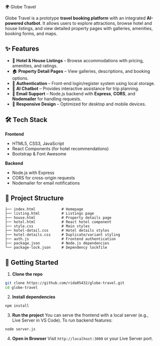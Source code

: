 🌍 Globe Travel

Globe Travel is a prototype **travel booking platform** with an integrated **AI-powered chatbot**. It allows users to explore attractions, browse hotel and house listings, and view detailed property pages with galleries, amenities, booking forms, and maps.

## ✨ Features

* 🏨 **Hotel & House Listings** – Browse accommodations with pricing, amenities, and ratings.
* 🏠 **Property Detail Pages** – View galleries, descriptions, and booking options.
* 🔑 **Authentication** – Front-end login/register system using local storage.
* 🤖 **AI Chatbot** – Provides interactive assistance for trip planning.
* 📧 **Email Support** – Node.js backend with **Express**, **CORS**, and **Nodemailer** for handling requests.
* 📱 **Responsive Design** – Optimized for desktop and mobile devices.

## 🛠️ Tech Stack

**Frontend**

* HTML5, CSS3, JavaScript
* React Components (for hotel recommendations)
* Bootstrap & Font Awesome

**Backend**

* Node.js with Express
* CORS for cross-origin requests
* Nodemailer for email notifications

## 📂 Project Structure

```
├── index.html            # Homepage  
├── listing.html          # Listings page  
├── house.html            # Property details page  
├── hotel.html            # React hotel component  
├── style.css             # Main styles  
├── hotel-detail.css      # Hotel details styles  
├── hotel-details.css     # Duplicate/variant styling  
├── auth.js               # Frontend authentication  
├── package.json          # Node.js dependencies  
└── package-lock.json     # Dependency lockfile  
```

## 🚀 Getting Started

1. **Clone the repo**

```bash
git clone https://github.com/rida05432/globe-travel.git
cd globe-travel
```

2. **Install dependencies**

```bash
npm install
```

3. **Run the project**
   You can serve the frontend with a local server (e.g., Live Server in VS Code).
   To run backend features:

```bash
node server.js
```

4. **Open in Browser**
   Visit `http://localhost:3000` or your Live Server port.
